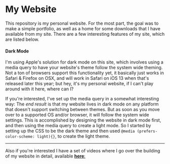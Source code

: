 # My Website

This repository is my personal website. For the most part, the goal was to make a simple portfolio, as well as a home for some downloads that I have available from my site. There are a few interesting features of my site, which are listed below.

#### Dark Mode
I'm using Apple's solution for dark mode on this site, which involves using a media query to have your website's theme follow the system wide theming. Not a ton of browsers support this functionality yet, it basically just works in Safari & Firefox on OSX, and will work in Safari on iOS 13 when that's released later this year; but hey, it's my personal website, if I can't play around with it here, where can I?

If you're interested, I've set up the media query in a somewhat interesting way: The *end result* is that my website lives in dark mode on any platform that doesn't support switching between themes. But as soon as you move over to a supported OS and/or browser, it will follow the system wide settings.
This is accomplished by designing the website in dark mode first, and then using the media query to create a light mode. So I started by setting up the CSS to be the dark theme and then used ```@media (prefers-color-scheme: light){}```, to create the light theme.

----

Also if you're interested I have a set of videos where I go over the building of my website in detail, available [**here**:](https://www.youtube.com/playlist?list=PLIYVhRocqRoT6yvieIyNehUz6VnB6hXhF "Let's Code Playlist")
